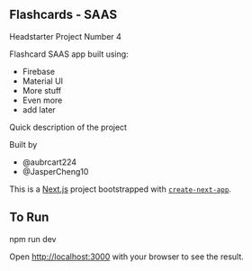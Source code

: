 ## Flashcards - SAAS

Headstarter Project Number 4

Flashcard SAAS app built using: 

- Firebase
- Material UI
- More stuff
- Even more
- add later 

Quick description of the project 

Built by 
- @aubrcart224
- @JasperCheng10




This is a [Next.js](https://nextjs.org/) project bootstrapped with [`create-next-app`](https://github.com/vercel/next.js/tree/canary/packages/create-next-app).

## To Run
npm run dev

Open [http://localhost:3000](http://localhost:3000) with your browser to see the result.
